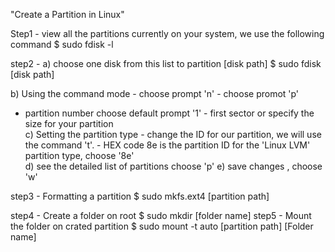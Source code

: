 \"Create a Partition in Linux\"

Step1 - view all the partitions currently on your system, we use the
following command \$ sudo fdisk -l

step2 - a) choose one disk from this list to partition \[disk path\] \$
sudo fdisk \[disk path\]  <br />

b) Using the command mode  - choose prompt \'n\'  - choose promot \'p\'
 - partition number choose default prompt \'1\'  - first sector or
specify the size for your partition <br />
c) Setting the partition type  -
change the ID for our partition, we will use the command 't'.  - HEX
code 8e is the partition ID for the 'Linux LVM' partition type, choose
\'8e\'  <br />
 d) see the detailed list of partitions choose \'p\' e) save
changes , choose \'w\'

step3 - Formatting a partition \$ sudo mkfs.ext4 \[partition path\]

step4 - Create a folder on root \$ sudo mkdir \[folder name\] step5 -
Mount the folder on crated partition \$ sudo mount -t auto \[partition
path\] \[Folder name\]
